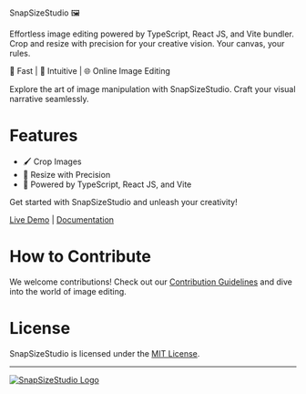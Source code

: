 SnapSizeStudio 🖼️

Effortless image editing powered by TypeScript, React JS, and Vite bundler. Crop and resize with precision for your creative vision. Your canvas, your rules.

🚀 Fast | 🎨 Intuitive | 🌐 Online Image Editing

Explore the art of image manipulation with SnapSizeStudio. Craft your visual narrative seamlessly.

# Features

-   🖌️ Crop Images
-   📏 Resize with Precision
-   🚀 Powered by TypeScript, React JS, and Vite

Get started with SnapSizeStudio and unleash your creativity!

[Live Demo](#) | [Documentation](#)

# How to Contribute

We welcome contributions! Check out our [Contribution Guidelines](CONTRIBUTING.md) and dive into the world of image editing.

# License

SnapSizeStudio is licensed under the [MIT License](LICENSE).

---

[![SnapSizeStudio Logo](link-to-logo)](website-url)
